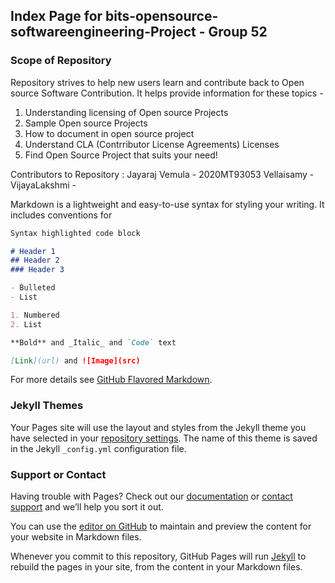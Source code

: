 ## Index Page for bits-opensource-softwareengineering-Project - Group 52

### Scope of Repository 

Repository strives to help new users learn and contribute back to Open source Software Contribution. It helps provide information for these topics -

1. Understanding licensing of Open source Projects 
2. Sample Open source Projects 
3. How to document in open source project
4. Understand CLA (Contrributor License Agreements) Licenses 
5. Find Open Source Project that suits your need!


Contributors to Repository : 
Jayaraj Vemula - 2020MT93053
Vellaisamy - 
VijayaLakshmi - 


Markdown is a lightweight and easy-to-use syntax for styling your writing. It includes conventions for

```markdown
Syntax highlighted code block

# Header 1
## Header 2
### Header 3

- Bulleted
- List

1. Numbered
2. List

**Bold** and _Italic_ and `Code` text

[Link](url) and ![Image](src)
```

For more details see [GitHub Flavored Markdown](https://guides.github.com/features/mastering-markdown/).

### Jekyll Themes

Your Pages site will use the layout and styles from the Jekyll theme you have selected in your [repository settings](https://github.com/jayarajvemula/bits-osseproject-group52/settings/pages). The name of this theme is saved in the Jekyll `_config.yml` configuration file.

### Support or Contact

Having trouble with Pages? Check out our [documentation](https://docs.github.com/categories/github-pages-basics/) or [contact support](https://support.github.com/contact) and we’ll help you sort it out.


You can use the [editor on GitHub](https://github.com/jayarajvemula/bits-osseproject-group52/edit/gh-pages/index.md) to maintain and preview the content for your website in Markdown files.

Whenever you commit to this repository, GitHub Pages will run [Jekyll](https://jekyllrb.com/) to rebuild the pages in your site, from the content in your Markdown files.
